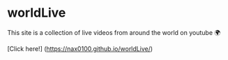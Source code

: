 # worldLive
This site is a collection of live videos from around the world on youtube 🌍

[Click here!] (https://nax0100.github.io/worldLive/)
